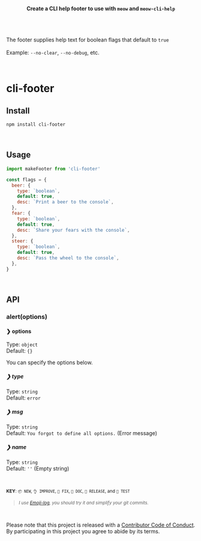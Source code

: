 <h4 align="center">

Create a CLI help footer to use with `meow` and `meow-cli-help`

<br>
<br>

</h4>

The footer supplies help text for boolean flags that default to `true`
<br>
<br>
Example: `--no-clear`, `--no-debug`, etc.

<br>

# cli-footer

## Install

```sh
npm install cli-footer
```

<br>

## Usage

```js
import makeFooter from 'cli-footer'

const flags = {
  beer: {
    type: `boolean`,
    default: true,
    desc: `Print a beer to the console`,
  },
  fear: {
    type: `boolean`,
    default: true,
    desc: `Share your fears with the console`,
  },
  steer: {
    type: `boolean`,
    default: true,
    desc: `Pass the wheel to the console`,
  },
}
```

<br />

## API

### alert(options)

#### ❯ options

Type: `object`<br>
Default: `{}`

You can specify the options below.

##### ❯ type

Type: `string`<br>
Default: `error`

##### ❯ msg

Type: `string`<br>
Default: `You forgot to define all options.` (Error message)

##### ❯ name

Type: `string`<br>
Default: `''` (Empty string)

<br>

<small>**KEY**: `📦 NEW`, `👌 IMPROVE`, `🐛 FIX`, `📖 DOC`, `🚀 RELEASE`, and `🤖 TEST`

> _I use [Emoji-log](https://github.com/ahmadawais/Emoji-Log), you should try it and simplify your git commits._

</small>

<br>

Please note that this project is released with a [Contributor Code of Conduct](code-of-conduct.md). By participating in this project you agree to abide by its terms.
